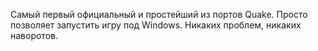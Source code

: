 Самый первый официальный и простейший из портов Quake. Просто позволяет запустить игру под Windows. Никаких проблем, никаких наворотов.